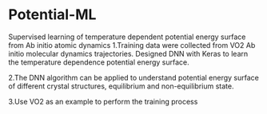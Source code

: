 # Potential-ML
Supervised learning of temperature dependent potential energy surface from Ab initio atomic dynamics
1.Training data were collected from VO2 Ab initio molecular dynamics trajectories. Designed DNN with Keras to learn the temperature dependence potential energy surface. 

2.The DNN algorithm can be applied to understand potential energy surface of different crystal structures, equilibrium and non-equilibrium state.

3.Use VO2 as an example to perform the training process

